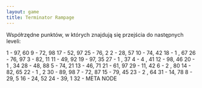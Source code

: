 ```yaml
---
layout: game
title: Terminator Rampage
---
```


Współrzędne punktów, w których znajdują się przejścia do 
następnych leveli:

1 - 97, 60          	  9 - 72, 98         	17 - 52, 97         	25 - 76, 
2
2 - 28, 57         	10 - 74, 42         	18 - 1 , 67         	26 - 76, 
97
3 - 82, 11         	11 - 49, 92         	19 - 97, 35         	27 - 1 , 
37
4 - 4 , 41         	12 - 98, 46         	20 - 1 , 34         	28 - 48, 
88
5 - 74, 21         	13 - 46, 71         	21 - 61, 97         	29 - 11, 
42
6 - 2 , 80         	14 - 82, 65         	22 - 1 , 2          	30 - 89, 
98
7 - 72, 87         	15 - 79, 45         	23 - 2 , 64         	31 - 14, 
78
8 - 29, 5          	16 - 24, 52         	24 - 39, 1          	32 - 
META NODE
